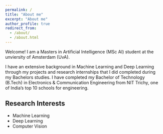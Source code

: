 ```yaml
---
permalink: /
title: "About me"
excerpt: "About me"
author_profile: true
redirect_from: 
  - /about/
  - /about.html
---
```


Welcome! I am a Masters in Artificial Intelligence (MSc AI) student at the unviersity of Amsterdam (UvA).

I have an extensive background in Machine Learning and Deep Learning through my projects and research internships that I did completed during my Bachelors studies. I have completed my Bachelor of Technology (B.Tech) in Electronics & Communication Engineering from NIT Trichy, one of India’s top 10 schools for engineering.


<!-- Example: editing a markdown file for a talk
![Editing a markdown file for a talk](/images/editing-talk.png) -->

Research Interests
------
* Machine Learning
* Deep Learning
* Computer Vision
